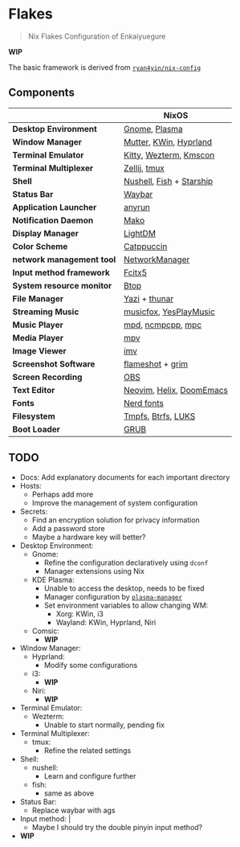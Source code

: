 # Flakes
> Nix Flakes Configuration of Enkaiyuegure

**WIP**

The basic framework is derived from [`ryan4yin/nix-config`](https://github.com/ryan4yin/nix-config)

## Components

|                             | NixOS                                                    |
| --------------------------- | ---------------------------------------------------------|
| **Desktop Environment**     | [Gnome][Gnome], [Plasma][Plasma]                         |
| **Window Manager**          | [Mutter][Mutter], [KWin][Kwin], [Hyprland][Hyprland]     |
| **Terminal Emulator**       | [Kitty][Kitty], [Wezterm][Wezterm], [Kmscon][Kmscon]     |
| **Terminal Multiplexer**    | [Zellij][Zellij], [tmux][tmux]                           |
| **Shell**                   | [Nushell][Nushell], [Fish][Fish] + [Starship][Starship]  |
| **Status Bar**              | [Waybar][Waybar]                                         |
| **Application Launcher**    | [anyrun][anyrun]                                         |
| **Notification Daemon**     | [Mako][Mako]                                             |
| **Display Manager**         | [LightDM][LightDM]                                       |
| **Color Scheme**            | [Catppuccin][Catppuccin]                                 |
| **network management tool** | [NetworkManager][NetworkManager]                         |
| **Input method framework**  | [Fcitx5][Fcitx5]                                         |
| **System resource monitor** | [Btop][Btop]                                             |
| **File Manager**            | [Yazi][Yazi] + [thunar][thunar]                          | 
| **Streaming Music**         | [musicfox][musicfox], [YesPlayMusic][YesPlayMusic]       |
| **Music Player**            | [mpd][mpd], [ncmpcpp][ncmpcpp], [mpc][mpc]               |
| **Media Player**            | [mpv][mpv]                                               |
| **Image Viewer**            | [imv][imv]                                               |
| **Screenshot Software**     | [flameshot][flameshot] + [grim][grim]                    |
| **Screen Recording**        | [OBS][OBS]                                               |
| **Text Editor**             | [Neovim][Neovim], [Helix][Helix], [DoomEmacs][DoomEmacs] |
| **Fonts**                   | [Nerd fonts][Nerd fonts]                                 |
| **Filesystem**              | [Tmpfs][Tmpfs], [Btrfs][Btrfs], [LUKS][LUKS]             |
| **Boot Loader**             | [GRUB][GRUB]                                               | 


## TODO
- Docs: Add explanatory documents for each important directory
- Hosts:
  - Perhaps add more
  - Improve the management of system configuration
- Secrets:
  - Find an encryption solution for privacy information
  - Add a password store
  - Maybe a hardware key will better?
- Desktop Environment:
  - Gnome:
    - Refine the configuration declaratively using `dconf`
    - Manager extensions using Nix
  - KDE Plasma:
    - Unable to access the desktop, needs to be fixed
    - Manager configuration by [`plasma-manager`](https://github.com/nix-community/plasma-manager)
    - Set environment variables to allow changing WM:
      - Xorg: KWin, i3
      - Wayland: KWin, Hyprland, Niri
  - Comsic:
    - **WIP**
- Window Manager:
  - Hyprland: 
    - Modify some configurations
  - i3:
    - **WIP**
  - Niri:
    - **WIP**
- Terminal Emulator:
  - Wezterm:
    - Unable to start normally, pending fix
- Terminal Multiplexer:
  - tmux:
    - Refine the related settings
- Shell:
  - nushell:
    - Learn and configure further
  - fish:
    - same as above
- Status Bar:
  - Replace waybar with ags
- Input method:                                         |
  - Maybe I should try the double pinyin input method?
- **WIP**
    
[Gnome]: https://github.com/GNOME
[Plasma]: https://invent.kde.org/plasma/plasma-desktop
[Mutter]: https://gitlab.gnome.org/GNOME/mutter
[KWin]: https://invent.kde.org/plasma/kwin
[Hyprland]: https://github.com/hyprwm/Hyprland
[Kitty]: https://github.com/kovidgoyal/kitty
[Wezterm]: https://github.com/wez/wezterm
[Kmscon]: https://github.com/dvdhrm/kmscon
[Zellij]: https://github.com/zellij-org/zellij
[tmux]: https://github.com/tmux/tmux
[Nushell]: https://github.com/nushell/nushell
[Fish]: https://github.com/fish-shell/fish-shell
[Starship]: https://github.com/starship/starship
[Waybar]: https://github.com/Alexays/Waybar
[anyrun]: https://github.com/Kirottu/anyrun
[Mako]: https://github.com/emersion/mako
[LightDM]: https://github.com/canonical/lightdm
[Catppuccin]: https://github.com/catppuccin/catppuccin
[NetworkManager]: https://wiki.gnome.org/Projects/NetworkManager
[Fcitx5]: https://github.com/fcitx/fcitx5
[Btop]: https://github.com/aristocratos/btop
[Yazi]: https://github.com/sxyazi/yazi
[thunar]: https://gitlab.xfce.org/xfce/thunar
[musicfox]: https://github.com/go-musicfox/go-musicfox
[YesPlayMusic]: https://github.com/qier222/YesPlayMusic
[mpd]: https://github.com/MusicPlayerDaemon/MPD
[ncmpcpp]: https://github.com/ncmpcpp/ncmpcpp
[mpc]: https://github.com/MusicPlayerDaemon/mpc
[mpv]: https://github.com/mpv-player/mpv
[imv]: https://sr.ht/~exec64/imv/
[flameshot]: https://github.com/flameshot-org/flameshot
[grim]: https://github.com/emersion/grim
[OBS]: https://obsproject.com
[Neovim]: https://github.com/neovim/neovim
[Helix]: https://github.com/helix-editor/helix
[DoomEmacs]: https://github.com/doomemacs/doomemacs
[Nerd fonts]: https://github.com/ryanoasis/nerd-fonts
[Tmpfs]: https://wiki.archlinux.org/title/Tmpfs
[Btrfs]: https://btrfs.readthedocs.io
[LUKS]: https://wiki.archlinux.org/title/Dm-crypt/Encrypting_an_entire_system
[GRUB]: https://git.savannah.gnu.org/cgit/grub.git
